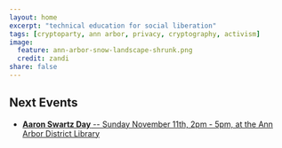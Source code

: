 ```yaml
---
layout: home
excerpt: "technical education for social liberation"
tags: [cryptoparty, ann arbor, privacy, cryptography, activism]
image:
  feature: ann-arbor-snow-landscape-shrunk.png
  credit: zandi
share: false
---
```


## Next Events
 * [**Aaron Swartz Day** -- Sunday November 11th, 2pm - 5pm, at the Ann Arbor District Library][aadlevent]
 

[aha]: http://www.allhandsactive.org/
[ziggys]: http://ziggysypsi.com
[aadl]: https://aadl.org/
[oldtown]: http://oldtownaa.com/

[facebookevent]: https://www.facebook.com/events/140211433332985/
[aadlevent]: https://aadl.org/internetsownboy
